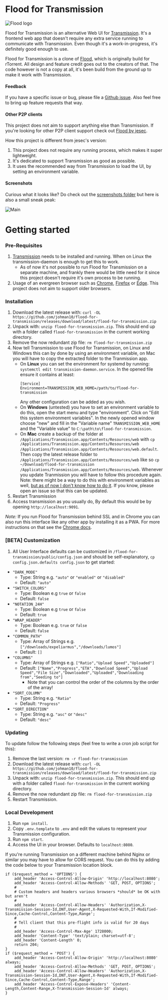 # Flood for Transmission

![Flood logo](flood.png)

Flood for Transmission is an alternative Web UI for [Transmission](https://transmissionbt.com/). It's a frontend web app that doesn't require any extra service running to communicate with Transmission. Even though it's a work-in-progress, it's definitely good enough to use.

Flood for Transmission is a clone of [Flood](https://github.com/Flood-UI/flood), which is originally build for rTorrent. All design and feature credit goes out to the creators of that. The code however is not a copy at all, it's been build from the ground up to make it work with Transmission.

#### Feedback

If you have a specific issue or bug, please file a [Github issue](https://github.com/johman10/flood-for-transmission/issues/new). Also feel free to bring up feature requests that way.

#### Other P2P clients

This project does not aim to support anything else than Transmission. If you're looking for other P2P client support check out [Flood by jesec](https://github.com/jesec/flood).

How this project is different from jesec's version:

1. This project does not require any running process, which makes it super lightweight.
1. It's dedicated to support Transmission as good as possible.
1. It uses the recommended way from Transmission to load the UI, by setting an environment variable.

#### Screenshots

Curious what it looks like? Do check out the [screenshots folder](screenshots#readme) but here is also a small sneak peak:

![Main](screenshots/Main.png)

# Getting started

### Pre-Requisites

1. [Transmission](https://transmissionbt.com/) needs to be installed and running. When on Linux the transmission-daemon is enough to get this to work.
   - As of now it's not possible to run Flood for Transmission on a separate machine, and frankly there would be little need for it since this project doesn't require it's own process to be running.
1. Usage of an evergreen browser such as [Chrome](https://www.google.com/chrome/), [Firefox](https://www.mozilla.org/en-US/firefox/new/) or [Edge](https://www.microsoft.com/en-us/edge). This project does not aim to support older browsers.

### Installation

1. Download the latest release with: `curl -OL https://github.com/johman10/flood-for-transmission/releases/download/latest/flood-for-transmission.zip`
1. Unpack with: `unzip flood-for-transmission.zip`. This should end up with a folder called `flood-for-transmission` in the current working directory.
1. Remove the now redundant zip file: `rm flood-for-transmission.zip`
1. Now tell Transmission to use Flood for Transmission, on Linux and Windows this can by done by using an environment variable, on Mac you will have to copy the extracted folder to the Tranmission app.
   - On **Linux** you can set the environment for systemd by running: `systemctl edit transmission-daemon.service`. In the opened file ensure it contains at least:
     ```
     [Service]
     Environment=TRANSMISSION_WEB_HOME=/path/to/flood-for-transmission
     ```
     Any other configuration can be added as you wish.
   - On **Windows** (untested) you have to set an environment variable to do this, open the start menu and type "environment". Click on "Edit this system environment variables". In the newly opened window choose "new" and fill in the "Variable name" `TRANSMISSION_WEB_HOME` and the "Variable value" to `C:\path\to\flood-for-transmission`.
   - On **Mac** create a backup of the folder at `/Applications/Transmission.app/Contents/Resources/web` with `cp /Applications/Transmission.app/Contents/Resources/web /Applications/Transmission.app/Contents/Resources/web.default`. Then copy the latest release folder to `/Applications/Transmission.app/Contents/Resources/web` like so `cp ~/Download/flood-for-transmission /Applications/Transmission.app/Contents/Resources/web`. Whenever you update Tranmission you will have to follow this procedure again. Note: there might be a way to do this with environment variables as well, [but as of now I don't know how to do it](https://github.com/johman10/flood-for-transmission/issues/330). If you know, please open an issue so that this can be updated.
1. Restart Transmission
1. Access transmission as you usually do, By default this would be by opening `http://localhost:9091`.

_Note:_ If you run Flood for Transmission behind SSL and in Chrome you can also run this interface like any other app by installing it as a PWA. For more instructions on that see the [Chrome docs](https://support.google.com/chrome/answer/9658361).

### [BETA] Customization

1. All User Interface defaults can be customized in `/flood-for-transmission/public/config.json` and should be self-explanatory, `cp config.json.defaults config.json` to get started:
* `"DARK_MODE"`
  * Type: String e.g. `"auto"` or `"enabled"` or `"disabled"`
  * Default: `"auto"`
* `"SWITCH_COLORS"`
  * Type: Boolean e.g `true` or `false`
  * Default: `false`
* `"NOTATION_24H"`
  * Type: Boolean e.g `true` or `false`
  * Default: `true`
* `"WRAP_HEADER"`
  * Type: Boolean e.g. `true` or `false`
  * Default: `false`
* `"COMMON_PATH"`
  * Type: Array of Strings e.g. `["/downloads/expeliarmus","/downloads/lumos"]`
  * Default: `[]`
* `"COLUMNS"`
  * Type: Array of Strings e.g. `["Ratio","Upload Speed","Uploaded"]`
  * Default: `["Name","Progress","ETA","Download Speed","Upload Speed","File Size","Downloaded","Uploaded","Downloading from","Seeding to"]`
      * Note that you can control the order of the columns by the order of the array!
* `"SORT_COLUMN"`
  * Type: String e.g. `"Ratio"`
  * Default: `"Progress"`
* `"SORT_DIRECTION"`
  * Type: String e.g. `"asc"` or `"desc"`
  * Default: `"desc"`

### Updating

To update follow the following steps (feel free to write a cron job script for this):

1. Remove the last version: `rm -r flood-for-transmission`
1. Download the latest release with: `curl -OL https://github.com/johman10/flood-for-transmission/releases/download/latest/flood-for-transmission.zip`
1. Unpack with: `unzip flood-for-transmission.zip`. This should end up with a folder called `flood-for-transmission` in the current working directory.
1. Remove the now redundant zip file: `rm flood-for-transmission.zip`
1. Restart Transmission.

### Local Development

1. Run `npm install`.
1. Copy `.env.template` to `.env` and edit the values to represent your Transmission configuration.
1. Run `npm start`.
1. Access the UI in your browser. Defaults to `localhost:8080`.

If you're running Transmission on a different machine behind Nginx or similar you may have to allow for CORS request. You can do this by adding the code below to your Transmission location block.

```
if ($request_method = 'OPTIONS') {
    add_header 'Access-Control-Allow-Origin' 'http://localhost:8080';
    add_header 'Access-Control-Allow-Methods' 'GET, POST, OPTIONS';
    #
    # Custom headers and headers various browsers *should* be OK with but aren't
    #
    add_header 'Access-Control-Allow-Headers' 'Authorization,X-Transmission-Session-Id,DNT,User-Agent,X-Requested-With,If-Modified-Since,Cache-Control,Content-Type,Range';
    #
    # Tell client that this pre-flight info is valid for 20 days
    #
    add_header 'Access-Control-Max-Age' 1728000;
    add_header 'Content-Type' 'text/plain; charset=utf-8';
    add_header 'Content-Length' 0;
    return 204;
}
if ($request_method = 'POST') {
    add_header 'Access-Control-Allow-Origin' 'http://localhost:8080' always;
    add_header 'Access-Control-Allow-Methods' 'GET, POST, OPTIONS';
    add_header 'Access-Control-Allow-Headers' 'Authorization,X-Transmission-Session-Id,DNT,User-Agent,X-Requested-With,If-Modified-Since,Cache-Control,Content-Type,Range';
    add_header 'Access-Control-Expose-Headers' 'Content-Length,Content-Range,X-Transmission-Session-Id' always;
}
```
